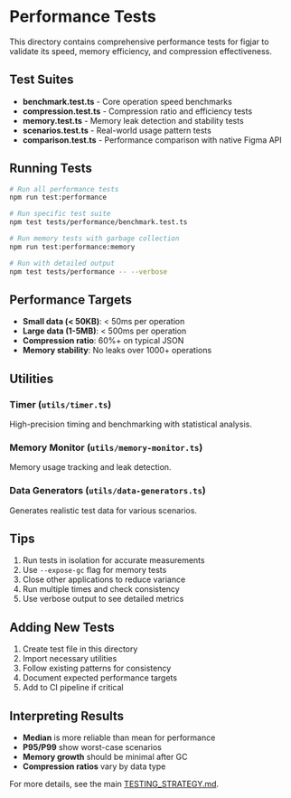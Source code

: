 # Performance Tests

This directory contains comprehensive performance tests for figjar to validate its speed, memory efficiency, and compression effectiveness.

## Test Suites

- **benchmark.test.ts** - Core operation speed benchmarks
- **compression.test.ts** - Compression ratio and efficiency tests
- **memory.test.ts** - Memory leak detection and stability tests
- **scenarios.test.ts** - Real-world usage pattern tests
- **comparison.test.ts** - Performance comparison with native Figma API

## Running Tests

```bash
# Run all performance tests
npm run test:performance

# Run specific test suite
npm test tests/performance/benchmark.test.ts

# Run memory tests with garbage collection
npm run test:performance:memory

# Run with detailed output
npm test tests/performance -- --verbose
```

## Performance Targets

- **Small data (< 50KB)**: < 50ms per operation
- **Large data (1-5MB)**: < 500ms per operation
- **Compression ratio**: 60%+ on typical JSON
- **Memory stability**: No leaks over 1000+ operations

## Utilities

### Timer (`utils/timer.ts`)
High-precision timing and benchmarking with statistical analysis.

### Memory Monitor (`utils/memory-monitor.ts`)
Memory usage tracking and leak detection.

### Data Generators (`utils/data-generators.ts`)
Generates realistic test data for various scenarios.

## Tips

1. Run tests in isolation for accurate measurements
2. Use `--expose-gc` flag for memory tests
3. Close other applications to reduce variance
4. Run multiple times and check consistency
5. Use verbose output to see detailed metrics

## Adding New Tests

1. Create test file in this directory
2. Import necessary utilities
3. Follow existing patterns for consistency
4. Document expected performance targets
5. Add to CI pipeline if critical

## Interpreting Results

- **Median** is more reliable than mean for performance
- **P95/P99** show worst-case scenarios
- **Memory growth** should be minimal after GC
- **Compression ratios** vary by data type

For more details, see the main [TESTING_STRATEGY.md](../../planning/TESTING_STRATEGY.md).